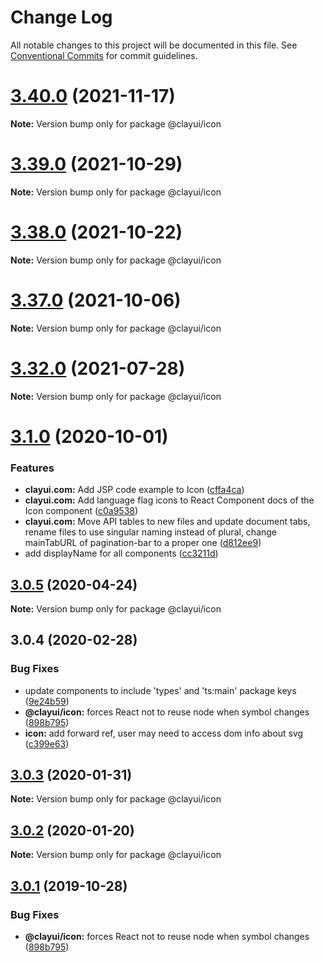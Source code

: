 # Change Log

All notable changes to this project will be documented in this file.
See [Conventional Commits](https://conventionalcommits.org) for commit guidelines.

# [3.40.0](https://github.com/liferay/clay/compare/v3.39.0...v3.40.0) (2021-11-17)

**Note:** Version bump only for package @clayui/icon

# [3.39.0](https://github.com/liferay/clay/compare/v3.38.0...v3.39.0) (2021-10-29)

**Note:** Version bump only for package @clayui/icon

# [3.38.0](https://github.com/liferay/clay/compare/v3.37.0...v3.38.0) (2021-10-22)

**Note:** Version bump only for package @clayui/icon

# [3.37.0](https://github.com/liferay/clay/compare/v3.36.0...v3.37.0) (2021-10-06)

**Note:** Version bump only for package @clayui/icon

# [3.32.0](https://github.com/liferay/clay/compare/v3.31.0...v3.32.0) (2021-07-28)

**Note:** Version bump only for package @clayui/icon

# [3.1.0](https://github.com/liferay/clay/compare/@clayui/icon@3.0.5...@clayui/icon@3.1.0) (2020-10-01)

### Features

-   **clayui.com:** Add JSP code example to Icon ([cffa4ca](https://github.com/liferay/clay/commit/cffa4ca))
-   **clayui.com:** Add language flag icons to React Component docs of the Icon component ([c0a9538](https://github.com/liferay/clay/commit/c0a9538))
-   **clayui.com:** Move API tables to new files and update document tabs, rename files to use singular naming instead of plural, change mainTabURL of pagination-bar to a proper one ([d812ee9](https://github.com/liferay/clay/commit/d812ee9))
-   add displayName for all components ([cc3211d](https://github.com/liferay/clay/commit/cc3211d))

## [3.0.5](https://github.com/liferay/clay/compare/@clayui/icon@3.0.4...@clayui/icon@3.0.5) (2020-04-24)

**Note:** Version bump only for package @clayui/icon

## 3.0.4 (2020-02-28)

### Bug Fixes

-   update components to include 'types' and 'ts:main' package keys ([9e24b59](https://github.com/liferay/clay/commit/9e24b59))
-   **@clayui/icon:** forces React not to reuse node when symbol changes ([898b795](https://github.com/liferay/clay/commit/898b795))
-   **icon:** add forward ref, user may need to access dom info about svg ([c399e63](https://github.com/liferay/clay/commit/c399e63))

## [3.0.3](https://github.com/liferay/clay/tree/master/packages/clay-icon/compare/@clayui/icon@3.0.1...@clayui/icon@3.0.3) (2020-01-31)

**Note:** Version bump only for package @clayui/icon

## [3.0.2](https://github.com/liferay/clay/tree/master/packages/clay-icon/compare/@clayui/icon@3.0.1...@clayui/icon@3.0.2) (2020-01-20)

**Note:** Version bump only for package @clayui/icon

## [3.0.1](https://github.com/liferay/clay/tree/master/packages/clay-icon/compare/@clayui/icon@3.0.0...@clayui/icon@3.0.1) (2019-10-28)

### Bug Fixes

-   **@clayui/icon:** forces React not to reuse node when symbol changes ([898b795](https://github.com/liferay/clay/commit/898b795))
